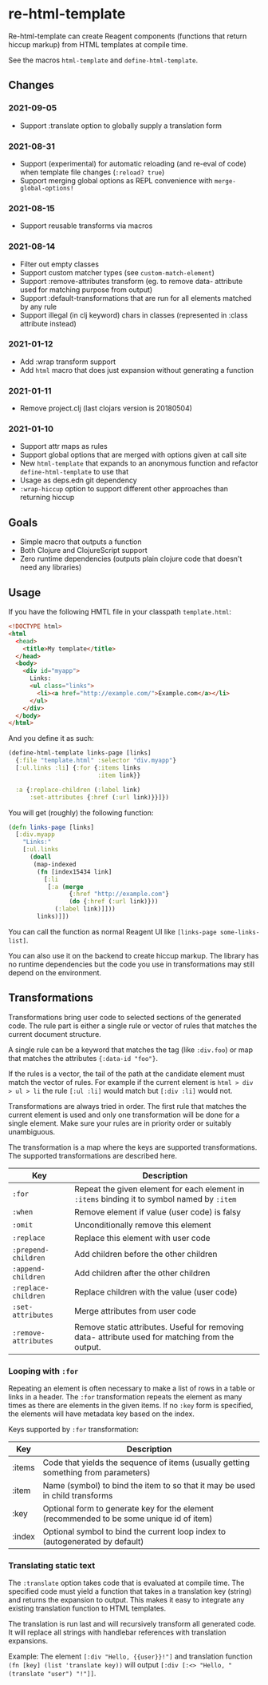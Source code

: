 # re-html-template

Re-html-template can create Reagent components (functions that return hiccup markup) from HTML
templates at compile time.

See the macros `html-template` and `define-html-template`.

## Changes

### 2021-09-05
- Support :translate option to globally supply a translation form

### 2021-08-31
- Support (experimental) for automatic reloading (and re-eval of code) when template file changes (`:reload? true`)
- Support merging global options as REPL convenience with `merge-global-options!`

### 2021-08-15
- Support reusable transforms via macros

### 2021-08-14
- Filter out empty classes
- Support custom matcher types (see `custom-match-element`)
- Support :remove-attributes transform (eg. to remove data- attribute used for matching purpose from output)
- Support :default-transformations that are run for all elements matched by any rule
- Support illegal (in clj keyword) chars in classes (represented in :class attribute instead)

### 2021-01-12
- Add :wrap transform support
- Add `html` macro that does just expansion without generating a function

### 2021-01-11
- Remove project.clj (last clojars version is 20180504)

### 2021-01-10
- Support attr maps as rules
- Support global options that are merged with options given at call site
- New `html-template` that expands to an anonymous function and refactor
  `define-html-template` to use that
- Usage as deps.edn git dependency
- `:wrap-hiccup` option to support different other approaches than returning hiccup

## Goals

- Simple macro that outputs a function
- Both Clojure and ClojureScript support
- Zero runtime dependencies (outputs plain clojure code that doesn't need any libraries)

## Usage

If you have the following HMTL file in your classpath `template.html`:

```html
<!DOCTYPE html>
<html
  <head>
    <title>My template</title>
  </head>
  <body>
    <div id="myapp">
      Links:
      <ul class="links">
        <li><a href="http://example.com/">Example.com</a></li>
      </ul>
    </div>
  </body>
</html>
```

And you define it as such:

```clojure
(define-html-template links-page [links]
  {:file "template.html" :selector "div.myapp"}
  [:ul.links :li] {:for {:items links
                         :item link}}

  :a {:replace-children (:label link)
      :set-attributes {:href (:url link)}}]})
```

You will get (roughly) the following function:

```clojure
(defn links-page [links]
  [:div.myapp
    "Links:"
    [:ul.links
      (doall
       (map-indexed
        (fn [index15434 link]
          [:li
           [:a (merge
                 {:href "http://example.com"}
                 (do {:href (:url link)}))
             (:label link)]]))
        links)]])
```

You can call the function as normal Reagent UI like `[links-page some-links-list]`.

You can also use it on the backend to create hiccup markup. The library has no runtime dependencies
but the code you use in transformations may still depend on the environment.

## Transformations

Transformations bring user code to selected sections of the generated code.
The rule part is either a single rule or vector of rules that matches the
current document structure.

A single rule can be a keyword that matches the tag (like `:div.foo`)
or map that matches the attributes `{:data-id "foo"}`.

If the rules is a vector, the tail of the path at the candidate element must
match the vector of rules. For example if the current element is
`html > div > ul > li` the rule `[:ul :li]` would match but `[:div :li]` would not.


Transformations are always tried in order. The first rule that matches the current element
is used and only one transformation will be done for a single element. Make sure your
rules are in priority order or suitably unambiguous.

The transformation is a map where the keys are supported transformations.
The supported transformations are  described here.

| Key | Description |
| --- | --- |
| `:for` | Repeat the given element for each element in `:items` binding it to symbol named by `:item` |
| `:when` | Remove element if value (user code) is falsy |
| `:omit` | Unconditionally remove this element |
| `:replace` | Replace this element with user code |
| `:prepend-children` | Add children before the other children |
| `:append-children` | Add children after the other children |
| `:replace-children` | Replace children with the value (user code) |
| `:set-attributes` | Merge attributes from user code |
| `:remove-attributes` | Remove static attributes. Useful for removing data- attribute used for matching from the output. |

### Looping with `:for`

Repeating an element is often necessary to make a list of rows in a table or links in a header.
The `:for` transformation repeats the element as many times as there are elements in the given
items. If no `:key` form is specified, the elements will have metadata key based on the index.

Keys supported by `:for` transformation:

| Key | Description |
| --- | --- |
| :items | Code that yields the sequence of items (usually getting something from parameters) |
| :item | Name (symbol) to bind the item to so that it may be used in child transforms |
| :key | Optional form to generate key for the element (recommended to be some unique id of item) |
| :index | Optional symbol to bind the current loop index to (autogenerated by default) |


### Translating static text

The `:translate` option takes code that is evaluated at compile time.
 The specified code must yield a function that takes in a translation key (string) and returns
 the expansion to output. This makes it easy to integrate any existing translation function to HTML
 templates.

The translation is run last and will recursively transform all generated code. It will replace all
strings with handlebar references with translation expansions.

Example:
The element `[:div "Hello, {{user}}!"]`  and translation function `(fn [key] (list 'translate key))`
will output `[:div [:<> "Hello, " (translate "user") "!"]]`.
